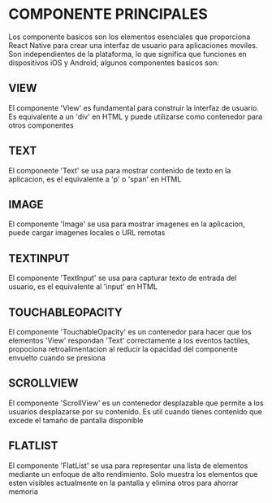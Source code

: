 # COMPONENTE PRINCIPALES
Los componente basicos son los elementos esenciales que proporciona React Native para crear una interfaz de usuario para aplicaciones moviles. Son independientes de la plataforma, lo que significa que funciones en dispositivos iOS y Android; algunos componentes basicos son:

## VIEW
El componente 'View' es fundamental para construir la interfaz de usuario. Es equivalente a un 'div' en HTML y puede utilizarse como contenedor para otros componentes 

## TEXT
El componente 'Text' se usa para mostrar contenido de texto en la aplicacion, es el equivalente a 'p' o 'span' en HTML

## IMAGE
El componente 'Image' se usa para mostrar imagenes en la aplicacion, puede cargar imagenes locales o URL remotas

## TEXTINPUT
El componente 'TextInput' se usa para capturar texto de entrada del usuario, es el equivalente al 'input' en HTML

## TOUCHABLEOPACITY
El componente 'TouchableOpacity' es un contenedor para hacer que los elementos 'View' respondan 'Text' correctamente a los eventos tactiles, propociona retroalimentacion al reducir la opacidad del componente envuelto cuando se presiona

## SCROLLVIEW
El componente 'ScrollView' es un contenedor desplazable que permite a los usuarios desplazarse por su contenido. Es util cuando tienes contenido que excede el tamaño de pantalla disponible

## FLATLIST
El componente 'FlatList' se usa para representar una lista de elementos mediante un enfoque de alto rendimiento. Solo muestra los elementos que esten visibles actualmente en la pantalla y elimina otros para ahorrar memoria